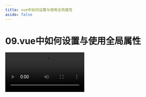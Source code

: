 ```yaml
---
title: vue中如何设置与使用全局属性
aside: false
---
```


# 09.vue中如何设置与使用全局属性

<video autoplay src="http://qn.chinavanes.com/tech/09.vue中如何设置与使用全局属性.mp4" controls controlsList="nodownload" width="50%"/>

